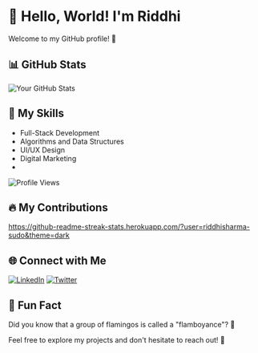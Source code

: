 # 👋 Hello, World! I'm Riddhi 

Welcome to my GitHub profile! 🚀

## 📊 GitHub Stats
![Your GitHub Stats](https://github-readme-stats.vercel.app/api?username=riddhisharma-sudo&show_icons=true&theme=dark)

## 🚀 My Skills
- Full-Stack Development
- Algorithms and Data Structures
- UI/UX Design
- Digital Marketing
- 
![Profile Views](https://komarev.com/ghpvc/?username=riddhisharma-sudo)

## 🔥 My Contributions
https://github-readme-streak-stats.herokuapp.com/?user=riddhisharma-sudo&theme=dark
## 🌐 Connect with Me
[![LinkedIn](https://img.shields.io/badge/)](https://www.linkedin.com/in/riddhi-sharma-766373254?utm_source=share&utm_campaign=share_via&utm_content=profile&utm_medium=android_app)
[![Twitter](https://img.shields.io/badge/)](https://x.com/riddhis11?t=q8Bxz6Bomcj8itneDmX2hA&s=09)
## 🤖 Fun Fact
Did you know that a group of flamingos is called a "flamboyance"? 🦩

Feel free to explore my projects and don't hesitate to reach out! 🌟
